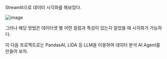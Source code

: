
Streamlit으로 데이터 시각화를 해보았다. 

![image](https://github.com/user-attachments/assets/efc90d49-ec2f-494b-9000-759296da477f)


그러나 해당 방법은 데이터셋 별 어떤 컬럼과 특성이 있는지 알았을 때 시각화가 가능하다.

이 다음 프로젝트로는 PandasAI, LIDA 등 LLM을 이용하여 데이터 분석 AI Agent를 만들어 보자.




